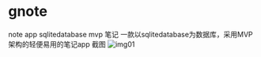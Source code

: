 # gnote
note app sqlitedatabase mvp 笔记 一款以sqlitedatabase为数据库，采用MVP架构的轻便易用的笔记app
截图
![img01](https://github.com/sanlisanlisanli/gnote/blob/master/screenshots/Screenshot_20180928-033003.jpg)
